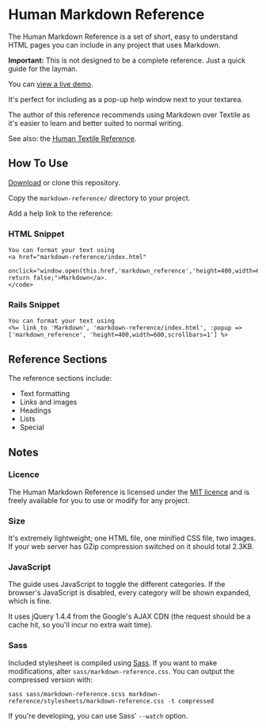 # Human Markdown Reference

The Human Markdown Reference is a set of short, easy to understand HTML pages you can include in any project that uses Markdown.

**Important:** This is not designed to be a complete reference. Just a quick guide for the layman.

You can [view a live demo](http://labs.metanation.com/human-markdown-reference/).

It's perfect for including as a pop-up help window next to your textarea.

The author of this reference recommends using Markdown over Textile as it's easier to learn and better suited to normal writing.

See also: the [Human Textile Reference](http://github.com/Aupajo/human-textile-reference).

## How To Use

[Download](http://github.com/Aupajo/human-markdown-reference/downloads) or clone this repository.

Copy the `markdown-reference/` directory to your project.

Add a help link to the reference:

### HTML Snippet


    You can format your text using
    <a href="markdown-reference/index.html"
       onclick="window.open(this.href,'markdown_reference','height=400,width=600,scrollbars=1'); return false;">Markdown</a>.
    </code>


### Rails Snippet

    You can format your text using
    <%= link_to 'Markdown', 'markdown-reference/index.html', :popup => ['markdown_reference', 'height=400,width=600,scrollbars=1'] %>


## Reference Sections

The reference sections include:

* Text formatting
* Links and images
* Headings
* Lists
* Special

## Notes

### Licence

The Human Markdown Reference is licensed under the [MIT licence](https://github.com/Aupajo/human-markdown-reference/blob/master/LICENCE) and is freely available for you to use or modify for any project.

### Size

It's extremely lightweight; one HTML file, one minified CSS file, two images. If your web server has GZip compression switched on it should total 2.3KB.

### JavaScript

The guide uses JavaScript to toggle the different categories. If the browser's JavaScript is disabled, every category will be shown expanded, which is fine.

It uses jQuery 1.4.4 from the Google's AJAX CDN (the request should be a cache hit, so you'll incur no extra wait time).

### Sass

Included stylesheet is compiled using [Sass](http://sass-lang.com/). If you want to make modifications, alter `sass/markdown-reference.css`. You can output the compressed version with:

    sass sass/markdown-reference.scss markdown-reference/stylesheets/markdown-reference.css -t compressed

If you're developing, you can use Sass' `--watch` option.

